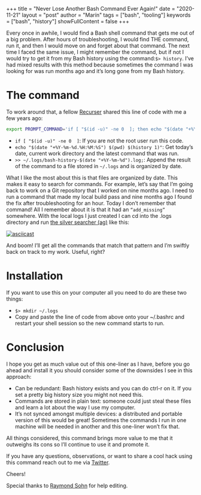 
+++
title = "Never Lose Another Bash Command Ever Again!"
date = "2020-11-21"
layout = "post"
author = "Marín"
tags = ["bash", "tooling"]
keywords = ["bash", "history"]
showFullContent = false
+++

Every once in awhile, I would find a Bash shell command that gets me out of a big problem. After hours of troubleshooting, I would find THE command, run it, and then I would move on and forget about that command. The next time I faced the same issue, I might remember the command, but if not I would try to get it from my Bash history using the command:`$> history`. I’ve had mixed results with this method because sometimes the command I was looking for was run months ago and it’s long gone from my Bash history.

# The command

To work around that, a fellow [Recurser](https://recurse.com) shared this line of code with me a few years ago:

```bash
export PROMPT_COMMAND='if [ "$(id -u)" -ne 0  ]; then echo "$(date "+%Y-%m-%d.%H:%M:%S") $(pwd) $(history 1)" >> ~/.logs/bash-history-$(date "+%Y-%m-%d").log; fi'
```

- `if [ "$(id -u)" -ne 0  ]`: If you are not the root user run this code.
- `echo "$(date "+%Y-%m-%d.%H:%M:%S") $(pwd) $(history 1)"`: Get today’s date, current work directory and the latest command that was run.
- `>> ~/.logs/bash-history-$(date "+%Y-%m-%d").log;`: Append the result of the command to a file stored in `~/.logs` and is organized by date.

What I like the most about this is that files are organized by date. This makes it easy to search for commands. For example, let’s say that I’m going back to work on a Git repository that I worked on nine months ago. I need to run a command that made my local build pass and nine months ago I found the fix after troubleshooting for an hour. Today I don’t remember that command! All I remember about it is that it had an `“add_missing”` somewhere. With the local logs I just created I can cd into the .logs directory and  run [the silver searcher (ag)](https://github.com/ggreer/the_silver_searcher) like this:

[![asciicast](https://asciinema.org/a/372356.svg)](https://asciinema.org/a/372356)

And boom! I’ll get all the commands that match that pattern and I’m swiftly back on track to my work. Useful, right?

# Installation

If you want to use this on your computer all you need to do are these two things:

- `$> mkdir ~/.logs`
- Copy and paste the line of code from above onto your ~/.bashrc and restart your shell session so the new command starts to run.

# Conclusion

I hope you get as much value out of this one-liner as I have, before you go ahead and install it you should consider some of the downsides I see in this approach:

- Can be redundant: Bash history exists and you can do ctrl-r on it. If you set a pretty big history size you might not need this.
- Commands are stored in plain text: someone could just steal these files and learn a lot about the way I use my computer.
- It’s not synced amongst multiple devices: a distributed and portable version of this would be great! Sometimes the commands I run in one machine will be needed in another and this one-liner won’t fix that.

All things considered, this command brings more value to me that it outweighs its cons so I’ll continue to use it and promote it.

If you have any questions, observations, or want to share a cool hack using this command reach out to me via [Twitter](https://twitter.com/marinftw).

Cheers!

Special thanks to [Raymond Sohn](https://hachibu.net) for help editing.
